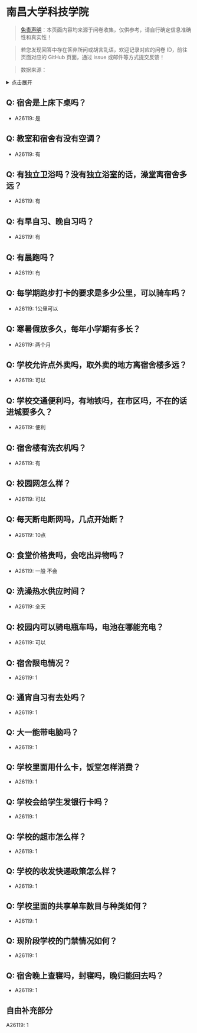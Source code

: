 # 南昌大学科技学院

> [免责声明](https://colleges.chat/#_3)：本页面内容均来源于问卷收集，仅供参考，请自行确定信息准确性和真实性！

> 若您发现回答中存在答非所问或胡言乱语，欢迎记录对应的问卷 ID，前往页面对应的 GitHub 页面，通过 issue 或邮件等方式提交反馈！

> 数据来源：

<details><summary>点击展开</summary>
<ul>
<li>A26119: 匿名 (2024 年 07 月)</li>
</ul>
</details>

## Q: 宿舍是上床下桌吗？

- A26119: 是

## Q: 教室和宿舍有没有空调？

- A26119: 有

## Q: 有独立卫浴吗？没有独立浴室的话，澡堂离宿舍多远？

- A26119: 有

## Q: 有早自习、晚自习吗？

- A26119: 有

## Q: 有晨跑吗？

- A26119: 有

## Q: 每学期跑步打卡的要求是多少公里，可以骑车吗？

- A26119: 1公里可以

## Q: 寒暑假放多久，每年小学期有多长？

- A26119: 两个月

## Q: 学校允许点外卖吗，取外卖的地方离宿舍楼多远？

- A26119: 可以

## Q: 学校交通便利吗，有地铁吗，在市区吗，不在的话进城要多久？

- A26119: 便利

## Q: 宿舍楼有洗衣机吗？

- A26119: 有

## Q: 校园网怎么样？

- A26119: 可以

## Q: 每天断电断网吗，几点开始断？

- A26119: 10点

## Q: 食堂价格贵吗，会吃出异物吗？

- A26119: 一般 不会

## Q: 洗澡热水供应时间？

- A26119: 全天

## Q: 校园内可以骑电瓶车吗，电池在哪能充电？

- A26119: 可以

## Q: 宿舍限电情况？

- A26119: 1

## Q: 通宵自习有去处吗？

- A26119: 1

## Q: 大一能带电脑吗？

- A26119: 1

## Q: 学校里面用什么卡，饭堂怎样消费？

- A26119: 1

## Q: 学校会给学生发银行卡吗？

- A26119: 1

## Q: 学校的超市怎么样？

- A26119: 1

## Q: 学校的收发快递政策怎么样？

- A26119: 1

## Q: 学校里面的共享单车数目与种类如何？

- A26119: 1

## Q: 现阶段学校的门禁情况如何？

- A26119: 1

## Q: 宿舍晚上查寝吗，封寝吗，晚归能回去吗？

- A26119: 1

## 自由补充部分

A26119: 1